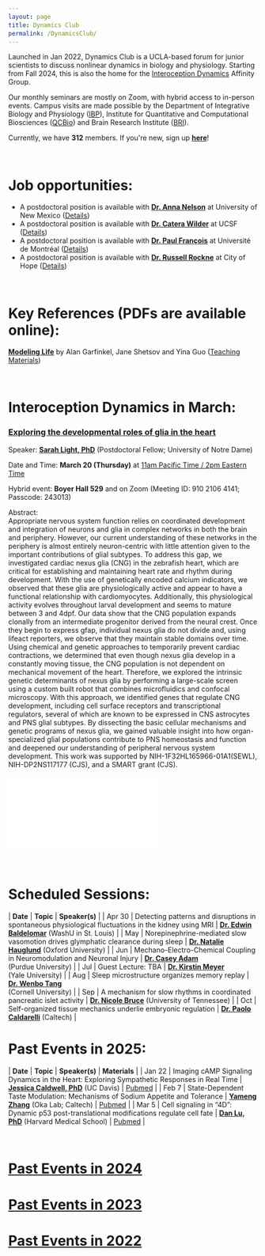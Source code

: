 ```yaml
---
layout: page
title: Dynamics Club
permalink: /DynamicsClub/
---
```


Launched in Jan 2022, Dynamics Club is a UCLA-based forum for junior scientists to discuss nonlinear dynamics in biology and physiology. Starting from Fall 2024, this is also the home for the [Interoception Dynamics](https://bri.ucla.edu/affinity-groups/#1725383881651-5acf33f9-a12c) Affinity Group. 

Our monthly seminars are mostly on Zoom, with hybrid access to in-person events. Campus visits are made possible by the Department of Integrative Biology and Physiology ([IBP](https://www.ibp.ucla.edu)), Institute for Quantitative and Computational Biosciences ([QCBio](https://qcb.ucla.edu)) and Brain Research Institute ([BRI](https://bri.ucla.edu)).

Currently, we have **312** members. If you're new, sign up [**here**](http://eepurl.com/hSqQLD)! 

&nbsp;
&nbsp;

# Job opportunities:
- A postdoctoral position is available with [**Dr. Anna Nelson**](https://annacnelson.github.io) at University of New Mexico ([Details](https://www.mathjobs.org/jobs/list/26358))
- A postdoctoral position is available with [**Dr. Catera Wilder**](https://pharm.ucsf.edu/wilder) at UCSF ([Details](https://opportunities.ucsf.edu/content/postdoctoral-scholar-research-position-computational-modeling-dynamic-cell-systems))
- A postdoctoral position is available with [**Dr. Paul François**](https://www.francoisresearch.org) at Université de Montréal ([Details](https://www.francoisresearch.org/positions))
- A postdoctoral position is available with [**Dr. Russell Rockne**](https://www.cityofhope.org/russell-rockne) at City of Hope ([Details](https://www.cityofhopejobs.org/job/4051/postdoctoral-fellow-mathematical-oncology-research-us-ca-duarte-10024512-44/))

&nbsp;
&nbsp;

# Key References (PDFs are available online): 

[**Modeling Life**](https://link.springer.com/book/10.1007/978-3-319-59731-7) by Alan Garfinkel, Jane Shetsov and Yina Guo ([Teaching Materials](https://modelinginbiology.github.io))

&nbsp;
&nbsp;

# Interoception Dynamics in March: 

### [**Exploring the developmental roles of glia in the heart**](https://pubmed.ncbi.nlm.nih.gov/34793438/)

Speaker: [**Sarah Light, PhD**](http://smithneurallab.weebly.com/people.html) (Postdoctoral Fellow; University of Notre Dame)

Date and Time: **March 20 (Thursday)** at <ins>11am Pacific Time / 2pm Eastern Time</ins>

Hybrid event: **Boyer Hall 529** and on Zoom (Meeting ID: 910 2106 4141; Passcode: 243013)	

Abstract:\
Appropriate nervous system function relies on coordinated development and integration of neurons and glia in complex networks in both the brain and periphery. However, our current understanding of these networks in the periphery is almost entirely neuron-centric with little attention given to the important contributions of glial subtypes. To address this gap, we investigated cardiac nexus glia (CNG) in the zebrafish heart, which are critical for establishing and maintaining heart rate and rhythm during development. With the use of genetically encoded calcium indicators, we observed that these glia are physiologically active and appear to have a functional relationship with cardiomyocytes. Additionally, this physiological activity evolves throughout larval development and seems to mature between 3 and 4dpf. Our data show that the CNG population expands clonally from an intermediate progenitor derived from the neural crest. Once they begin to express gfap, individual nexus glia do not divide and, using lifeact reporters, we observe that they maintain stable domains over time. Using chemical and genetic approaches to temporarily prevent cardiac contractions, we determined that even though nexus glia develop in a constantly moving tissue, the CNG population is not dependent on mechanical movement of the heart. Therefore, we explored the intrinsic genetic determinants of nexus glia by performing a large-scale screen using a custom built robot that combines microfluidics and confocal microscopy. With this approach, we identified genes that regulate CNG development, including cell surface receptors and transcriptional regulators, several of which are known to be expressed in CNS astrocytes and PNS glial subtypes. By dissecting the basic cellular mechanisms and genetic programs of nexus glia, we gained valuable insight into how organ-specialized glial populations contribute to PNS homeostasis and function and deepened our understanding of peripheral nervous system development. This work was supported by NIH-1F32HL165966-01A1(SEWL), NIH-DP2NS117177 (CJS), and a SMART grant (CJS).

![DynamicsClub](/images/DynamicsClub_Mar2025.pdf)

&nbsp;
&nbsp;

# Scheduled Sessions:

| **Date** | **Topic** | **Speaker(s)** |
| Apr 30 | Detecting patterns and disruptions in spontaneous physiological fluctuations in the kidney using MRI | [**Dr. Edwin Baldelomar**](https://www.mir.wustl.edu/employees/edwin-baldelomar/) (WashU in St. Louis) |
| May | Norepinephrine-mediated slow vasomotion drives glymphatic clearance during sleep | [**Dr. Natalie Hauglund**](https://www.dpag.ox.ac.uk/team/natalie-hauglund-1) (Oxford University) |
| Jun | Mechano-Electro-Chemical Coupling in Neuromodulation and Neuronal Injury | [**Dr. Casey Adam**](https://vet.purdue.edu/cpr/team.php) <br /> (Purdue University) |
| Jul | Guest Lecture: TBA | [**Dr. Kirstin Meyer**](https://mcdb.yale.edu/people/kirstin-meyer) <br /> (Yale University) |
| Aug | Sleep microstructure organizes memory replay | [**Dr. Wenbo Tang**](https://braincomputation.org/people/) <br /> (Cornell University) |
| Sep | A mechanism for slow rhythms in coordinated pancreatic islet activity | [**Dr. Nicole Bruce**](https://uthsc.edu/graduate-health-sciences/postdoc/current-scholars.php) (University of Tennessee) |
| Oct | Self-organized tissue mechanics underlie embryonic regulation | [**Dr. Paolo Caldarelli**](https://directory.caltech.edu/personnel/pcaldare) (Caltech) |

# Past Events in 2025:

| **Date** | **Topic** | **Speaker(s)** | **Materials** |
| Jan 22 | Imaging cAMP Signaling Dynamics in the Heart: Exploring Sympathetic Responses in Real Time | [**Jessica Caldwell, PhD**](https://health.ucdavis.edu/pharmacology/postdoctoral_scholars.html) (UC Davis) | [Pubmed](https://pubmed.ncbi.nlm.nih.gov/36662864/) |
| Feb 7 | State-Dependent Taste Modulation: Mechanisms of Sodium Appetite and Tolerance | [**Yameng Zhang**](https://okalab.caltech.edu/lab-members) (Oka Lab; Caltech) | [Pubmed](https://pubmed.ncbi.nlm.nih.gov/37989313/) |
| Mar 5 | Cell signaling in “4D”: Dynamic p53 post-translational modifications regulate cell fate | [**Dan Lu, PhD**](https://www.lahavlab.com/dan-lu) (Harvard Medical School) | [Pubmed](https://pubmed.ncbi.nlm.nih.gov/39454005/) |

&nbsp;
&nbsp; 

# [Past Events in 2024](https://lingyunxiong.github.io/2024/12/30/DynamicsClub.html)

# [Past Events in 2023](https://lingyunxiong.github.io/2023/12/15/dynamicsclub.html)

# [Past Events in 2022](https://lingyunxiong.github.io/2022/12/16/dynamicsclub.html)

&nbsp;
&nbsp;


